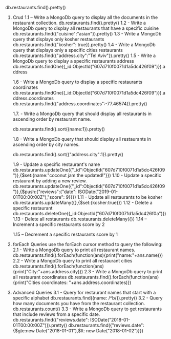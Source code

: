 db.restaurants.find().pretty()

1. Crud
   1.1 – Write a MongoDb query to display all the documents in
   the restaurant collection.
   db.restaurants.find().pretty()
   1.2 - Write a MongoDb query to display all restaurants that
   have a specific cuisine
   db.restaurants.find({"cuisine":"asian"}).pretty()
   1.3 - Write a MongoDb query that displays only kosher
   restaurants
   db.restaurants.find({"kosher": true}).pretty()
   1.4 - Write a MongoDb query that displays only a specific cities
   restaurants
   db.restaurants.find({"address.city":"Tel Aviv"}).pretty()
   1.5 - Write a MongoDb query to display a specific restaurants
   address
   db.restaurants.findOne({\_id:ObjectId("607d710f0071d1a5dc426f09")}).address

   1.6 - Write a MongoDb query to display a specific restaurants
   coordinates
   db.restaurants.findOne({\_id:ObjectId("607d710f0071d1a5dc426f09")}).address.coordinates
   db.restaurants.find({"address.coordinates":-77.46574}).pretty()

   1.7. - Write a MongoDb query that should display all
   restaurants in ascending order by restaurant name.

   db.restaurants.find().sort({name:1}).pretty()

   1.8 - Write a MongoDb query that should display all restaurants
   in ascending order by city names.

   db.restaurants.find().sort({"address.city":1}).pretty()

   1.9 - Update a specific restaurant's name
   db.restaurants.updateOne({"\_id":ObjectId("607d710f0071d1a5dc426f09")},{$set:{name:"coconut jam the updated!"}})
    1.10 - Update a specific restaurant by adding a new review.
    db.restaurants.updateOne({"_id":ObjectId("607d710f0071d1a5dc426f09")},{$push:{"reviews":{"date": ISODate("2019-01-01T00:00:00Z"),"score": 9}}})
   1.11 - Update all restaurants to be kosher
   db.restaurants.updateMany({},{$set:{kosher:true}})
   1.12 - Delete a specific restaurant
   db.restaurants.deleteOne({\_id:ObjectId("607d710f0071d1a5dc426f0a")})
   1.13 - Delete all restaurants
   db.restaurants.deleteMany({})
   1.14 – Increment a specific restaurants score by 2

   1.15 – Decrement a specific restaurants score by 1

2. forEach Queries
   use the forEach cursor method to query the following:
   2.1 - Write a MongoDb query to print all restaurant names.
   db.restaurants.find().forEach(function(ans){print("name:"+ans.name)})
   2.2 - Write a MongoDb query to print all restaurant cities
   db.restaurants.find().forEach(function(ans){print("City:"+ans.address.city)})
   2.3 - Write a MongoDb query to print all restaurant coordinates
   db.restaurants.find().forEach(function(ans){print("Cities coordinates: "+ans.address.coordinates)})

3. Advanced Queries
   3.1 - Query for restaurant names that start with a specific
   alphabet
   db.restaurants.find({name: /^b/}).pretty()
   3.2 - Query how many documents you have from the restaurant
   collection.
   db.restaurants.count()
   3.3 - Write a MongoDb query to get restaurants that include
   reviews from a specific date.
   db.restaurants.find({"reviews.date": ISODate("2018-01-01T00:00:00Z")}).pretty()
   db.restaurants.find({"reviews.date": {$gte:new Date("2018-01-01"),$lt: new Date("2018-01-02")}})
